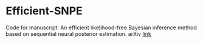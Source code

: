 # Efficient-SNPE
Code for manuscript: An efficient likelihood-free Bayesian inference method based on sequential neural posterior estimation.
arXiv [link](https://arxiv.org/abs/2311.12530)
